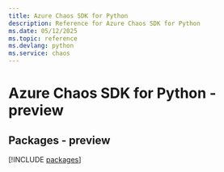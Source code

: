 ```yaml
---
title: Azure Chaos SDK for Python
description: Reference for Azure Chaos SDK for Python
ms.date: 05/12/2025
ms.topic: reference
ms.devlang: python
ms.service: chaos
---
```

# Azure Chaos SDK for Python - preview
## Packages - preview
[!INCLUDE [packages](chaos-index.md)]